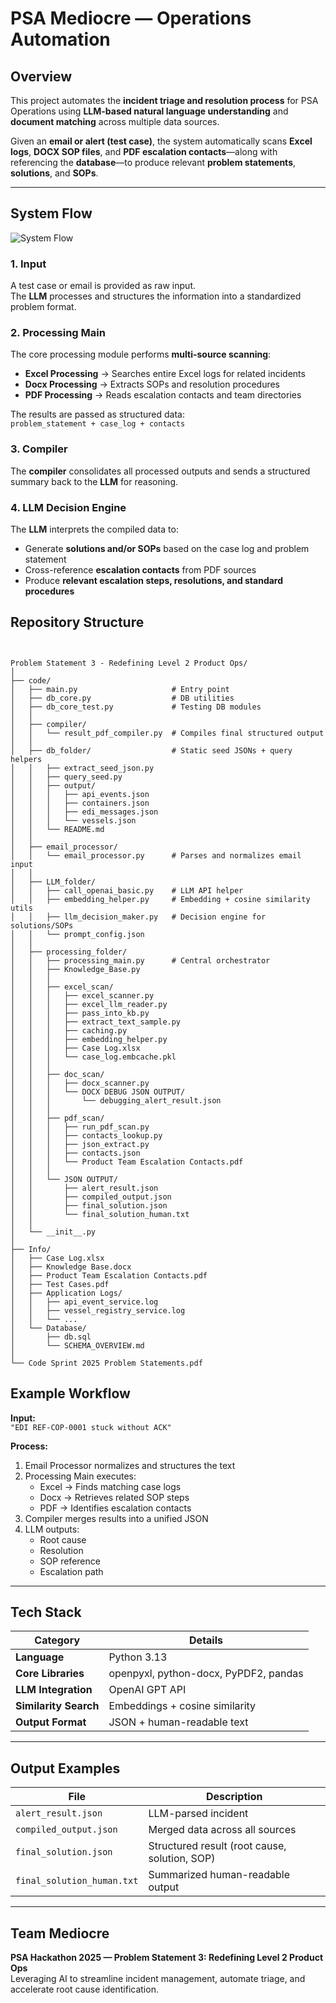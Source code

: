 # PSA Mediocre — Operations Automation

## **Overview**
This project automates the **incident triage and resolution process** for PSA Operations using **LLM-based natural language understanding** and **document matching** across multiple data sources.

Given an **email or alert (test case)**, the system automatically scans **Excel logs**, **DOCX SOP files**, and **PDF escalation contacts**—along with referencing the **database**—to produce relevant **problem statements**, **solutions**, and **SOPs**.

---

## **System Flow**

![System Flow](flowchart.jpeg)

### **1. Input**
A test case or email is provided as raw input.  
The **LLM** processes and structures the information into a standardized problem format.

### **2. Processing Main**
The core processing module performs **multi-source scanning**:
- **Excel Processing** → Searches entire Excel logs for related incidents  
- **Docx Processing** → Extracts SOPs and resolution procedures  
- **PDF Processing** → Reads escalation contacts and team directories  

The results are passed as structured data:  
`problem_statement + case_log + contacts`

### **3. Compiler**
The **compiler** consolidates all processed outputs and sends a structured summary back to the **LLM** for reasoning.

### **4. LLM Decision Engine**
The **LLM** interprets the compiled data to:
- Generate **solutions and/or SOPs** based on the case log and problem statement  
- Cross-reference **escalation contacts** from PDF sources  
- Produce **relevant escalation steps, resolutions, and standard procedures**

## Repository Structure
```


Problem Statement 3 - Redefining Level 2 Product Ops/
│
├── code/
│   ├── main.py                     # Entry point
│   ├── db_core.py                  # DB utilities
│   ├── db_core_test.py             # Testing DB modules
│   │
│   ├── compiler/
│   │   └── result_pdf_compiler.py  # Compiles final structured output
│   │
│   ├── db_folder/                  # Static seed JSONs + query helpers
│   │   ├── extract_seed_json.py
│   │   ├── query_seed.py
│   │   ├── output/
│   │   │   ├── api_events.json
│   │   │   ├── containers.json
│   │   │   ├── edi_messages.json
│   │   │   └── vessels.json
│   │   └── README.md
│   │
│   ├── email_processor/
│   │   └── email_processor.py      # Parses and normalizes email input
│   │
│   ├── LLM_folder/
│   │   ├── call_openai_basic.py    # LLM API helper
│   │   ├── embedding_helper.py     # Embedding + cosine similarity utils
│   │   ├── llm_decision_maker.py   # Decision engine for solutions/SOPs
│   │   └── prompt_config.json
│   │
│   ├── processing_folder/
│   │   ├── processing_main.py      # Central orchestrator
│   │   ├── Knowledge_Base.py
│   │   │
│   │   ├── excel_scan/
│   │   │   ├── excel_scanner.py
│   │   │   ├── excel_llm_reader.py
│   │   │   ├── pass_into_kb.py
│   │   │   ├── extract_text_sample.py
│   │   │   ├── caching.py
│   │   │   ├── embedding_helper.py
│   │   │   ├── Case Log.xlsx
│   │   │   └── case_log.embcache.pkl
│   │   │
│   │   ├── doc_scan/
│   │   │   ├── docx_scanner.py
│   │   │   └── DOCX DEBUG JSON OUTPUT/
│   │   │       └── debugging_alert_result.json
│   │   │
│   │   ├── pdf_scan/
│   │   │   ├── run_pdf_scan.py
│   │   │   ├── contacts_lookup.py
│   │   │   ├── json_extract.py
│   │   │   ├── contacts.json
│   │   │   └── Product Team Escalation Contacts.pdf
│   │   │
│   │   └── JSON OUTPUT/
│   │       ├── alert_result.json
│   │       ├── compiled_output.json
│   │       ├── final_solution.json
│   │       └── final_solution_human.txt
│   │
│   └── __init__.py
│
├── Info/
│   ├── Case Log.xlsx
│   ├── Knowledge Base.docx
│   ├── Product Team Escalation Contacts.pdf
│   ├── Test Cases.pdf
│   ├── Application Logs/
│   │   ├── api_event_service.log
│   │   ├── vessel_registry_service.log
│   │   └── ...
│   └── Database/
│       ├── db.sql
│       └── SCHEMA_OVERVIEW.md
│
└── Code Sprint 2025 Problem Statements.pdf
```

## **Example Workflow**

**Input:**  
`"EDI REF-COP-0001 stuck without ACK"`

**Process:**
1. Email Processor normalizes and structures the text  
2. Processing Main executes:
   - Excel → Finds matching case logs  
   - Docx → Retrieves related SOP steps  
   - PDF → Identifies escalation contacts  
3. Compiler merges results into a unified JSON  
4. LLM outputs:
   - Root cause  
   - Resolution  
   - SOP reference  
   - Escalation path  

---

## **Tech Stack**

| Category | Details |
|-----------|----------|
| **Language** | Python 3.13 |
| **Core Libraries** | openpyxl, python-docx, PyPDF2, pandas |
| **LLM Integration** | OpenAI GPT API |
| **Similarity Search** | Embeddings + cosine similarity |
| **Output Format** | JSON + human-readable text |

---

## **Output Examples**

| File | Description |
|------|--------------|
| `alert_result.json` | LLM-parsed incident |
| `compiled_output.json` | Merged data across all sources |
| `final_solution.json` | Structured result (root cause, solution, SOP) |
| `final_solution_human.txt` | Summarized human-readable output |

---

## **Team Mediocre**
**PSA Hackathon 2025 — Problem Statement 3: Redefining Level 2 Product Ops**  
Leveraging AI to streamline incident management, automate triage, and accelerate root cause identification.
